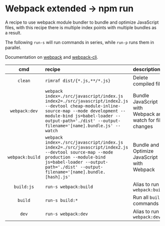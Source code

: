 # Webpack extended → npm run

A recipe to use webpack module bundler to bundle and optimize JavaScript files,
with this recipe there is multiple index points with multiple bundles as a result.

The following `run-s` will run commands in series, while `run-p` runs them in parallel.

Documentation on [webpack](https://webpack.js.org/concepts/) and [webpack-cli](https://webpack.js.org/api/cli/).

| cmd | recipe | description |
|:---:|:---|:---|
| `clean` | `rimraf dist/{*.js,**/*.js}` | Delete compiled files |
| `webpack:dev` | `webpack index=./src/javascript/index.js index2=./src/javascript/index2.js --devtool cheap-module-inline-source-map --mode development --module-bind js=babel-loader --output-path='./dist' --output-filename='[name].bundle.js' --watch` | Bundle JavaScript with Webpack and watch for file changes |
| `webpack:build` | `webpack index=./src/javascript/index.js index2=./src/javascript/index2.js --devtool source-map --mode production --module-bind js=babel-loader --output-path='./dist' --output-filename='[name].bundle.[hash].js'` | Bundle and Optimize JavaScript with Webpack |
| `build:js` | `run-s webpack:build` | Alias to run `webpack:build` |
| `build` | `run-s build:*` | Run all `build` commands |
| `dev` | `run-s webpack:dev` |  Alias to run `webpack:dev` |
